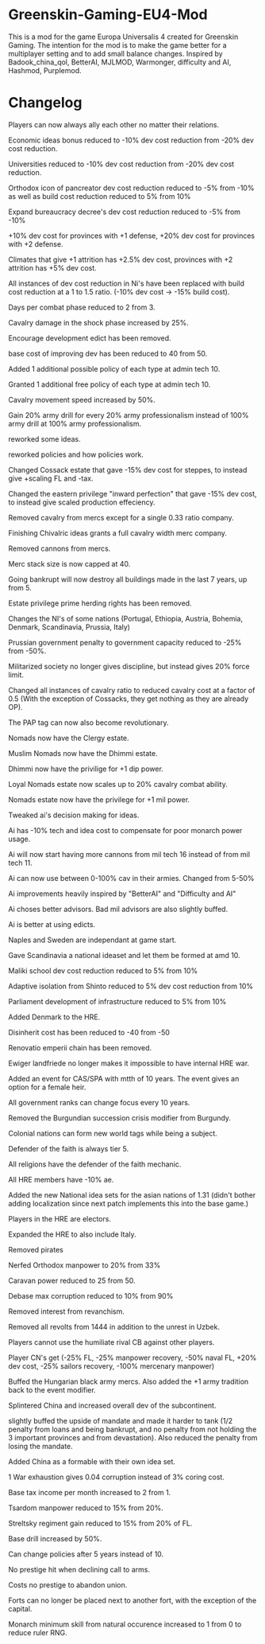 # Greenskin-Gaming-EU4-Mod

This is a mod for the game Europa Universalis 4 created for Greenskin Gaming.
The intention for the mod is to make the game better for a multiplayer setting and to add small balance changes.
Inspired by Badook_china_qol, BetterAI, MJLMOD, Warmonger, difficulty and AI, Hashmod, Purplemod.

# Changelog

Players can now always ally each other no matter their relations.

Economic ideas bonus reduced to -10% dev cost reduction from -20% dev cost reduction.

Universities reduced to -10% dev cost reduction from -20% dev cost reduction.

Orthodox icon of pancreator dev cost reduction reduced to -5% from -10% as well as build cost reduction reduced to 5% from 10%

Expand bureaucracy decree's dev cost reduction reduced to -5% from -10%

+10% dev cost for provinces with +1 defense, +20% dev cost for provinces with +2 defense.

Climates that give +1 attrition has +2.5% dev cost, provinces with +2 attrition has +5% dev cost.

All instances of dev cost reduction in Ni's have been replaced with build cost reduction at a 1 to 1.5 ratio. (-10% dev cost -> -15% build cost).

Days per combat phase reduced to 2 from 3.

Cavalry damage in the shock phase increased by 25%.

Encourage development edict has been removed.

base cost of improving dev has been reduced to 40 from 50.

Added 1 additional possible policy of each type at admin tech 10.

Granted 1 additional free policy of each type at admin tech 10.

Cavalry movement speed increased by 50%.

Gain 20% army drill for every 20% army professionalism instead of 100% army drill at 100% army professionalism.

reworked some ideas.

reworked policies and how policies work.

Changed Cossack estate that gave -15% dev cost for steppes, to instead give +scaling FL and -tax.

Changed the eastern privilege "inward perfection" that gave -15% dev cost, to instead give scaled production effeciency.

Removed cavalry from mercs except for a single 0.33 ratio company.

Finishing Chivalric ideas grants a full cavalry width merc company.

Removed cannons from mercs.

Merc stack size is now capped at 40.

Going bankrupt will now destroy all buildings made in the last 7 years, up from 5.

Estate privilege prime herding rights has been removed.

Changes the NI's of some nations (Portugal, Ethiopia, Austria, Bohemia, Denmark, Scandinavia, Prussia, Italy)

Prussian government penalty to government capacity reduced to -25% from -50%.

Militarized society no longer gives discipline, but instead gives 20% force limit.

Changed all instances of cavalry ratio to reduced cavalry cost at a factor of 0.5 (With the exception of Cossacks, they get nothing as they are already OP).

The PAP tag can now also become revolutionary.

Nomads now have the Clergy estate.

Muslim Nomads now have the Dhimmi estate.

Dhimmi now have the privilige for +1 dip power.

Loyal Nomads estate now scales up to 20% cavalry combat ability.

Nomads estate now have the privilege for +1 mil power.

Tweaked ai's decision making for ideas.

Ai has -10% tech and idea cost to compensate for poor monarch power usage.

Ai will now start having more cannons from mil tech 16 instead of from mil tech 11.

Ai can now use between 0-100% cav in their armies. Changed from 5-50%

Ai improvements heavily inspired by "BetterAI" and "Difficulty and AI"

Ai choses better advisors. Bad mil advisors are also slightly buffed.

Ai is better at using edicts.

Naples and Sweden are independant at game start.

Gave Scandinavia a national ideaset and let them be formed at amd 10.

Maliki school dev cost reduction reduced to 5% from 10%

Adaptive isolation from Shinto reduced to 5% dev cost reduction from 10%

Parliament development of infrastructure reduced to 5% from 10%

Added Denmark to the HRE.

Disinherit cost has been reduced to -40 from -50

Renovatio emperii chain has been removed.

Ewiger landfriede no longer makes it impossible to have internal HRE war.

Added an event for CAS/SPA with mtth of 10 years. The event gives an option for a female heir.

All government ranks can change focus every 10 years.

Removed the Burgundian succession crisis modifier from Burgundy.

Colonial nations can form new world tags while being a subject.

Defender of the faith is always tier 5.

All religions have the defender of the faith mechanic.

All HRE members have -10% ae.

Added the new National idea sets for the asian nations of 1.31 (didn't bother adding localization since next patch implements this into the base game.)

Players in the HRE are electors.

Expanded the HRE to also include Italy.

Removed pirates

Nerfed Orthodox manpower to 20% from 33%

Caravan power reduced to 25 from 50.

Debase max corruption reduced to 10% from 90%

Removed interest from revanchism.

Removed all revolts from 1444 in addition to the unrest in Uzbek.

Players cannot use the humiliate rival CB against other players.

Player CN's get (-25% FL, -25% manpower recovery, -50% naval FL, +20% dev cost, -25% sailors recovery, -100% mercenary manpower)

Buffed the Hungarian black army mercs. Also added the +1 army tradition back to the event modifier.

Splintered China and increased overall dev of the subcontinent.

slightly buffed the upside of mandate and made it harder to tank (1/2 penalty from loans and being bankrupt, and no penalty from not holding the 3 important provinces and from devastation). Also reduced the penalty from losing the mandate.

Added China as a formable with their own idea set.

1 War exhaustion gives 0.04 corruption instead of 3% coring cost.

Base tax income per month increased to 2 from 1.

Tsardom manpower reduced to 15% from 20%.

Streltsky regiment gain reduced to 15% from 20% of FL.

Base drill increased by 50%.

Can change policies after 5 years instead of 10.

No prestige hit when declining call to arms.

Costs no prestige to abandon union.

Forts can no longer be placed next to another fort, with the exception of the capital.

Monarch minimum skill from natural occurence increased to 1 from 0 to reduce ruler RNG.